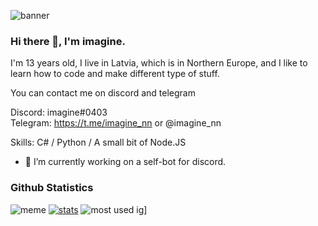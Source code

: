 ![banner](https://raw.githubusercontent.com/stop-bark/stop-bark/master/banner.png)

### Hi there 👋, I'm imagine.

I'm 13 years old, I live in Latvia, which is in Northern Europe, and I like to learn how to code and make different type of stuff.  

You can contact me on discord and telegram  

Discord: imagine#0403  
Telegram: https://t.me/imagine_nn or @imagine_nn  

Skills: C# / Python / A small bit of Node.JS  

- 🤖 I’m currently working on a self-bot for discord.  

### Github Statistics
![meme](https://komarev.com/ghpvc/?username=OAuthorization&style=flat-square&color=blueviolet) [![stats](https://github-readme-stats.vercel.app/api?username=stop-bark&show_icons=true&theme=highcontrast)](https://github.com/anuraghazra/github-readme-stats) ![most used ig](https://github-readme-stats.vercel.app/api/top-langs/?username=stop-bark&layout=compact&theme=highcontrast&show_icons=true&langs_count=10)]
